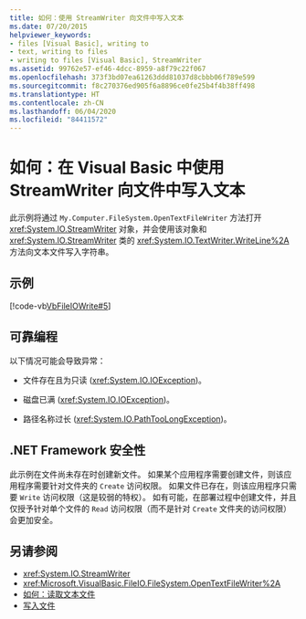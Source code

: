 ```yaml
---
title: 如何：使用 StreamWriter 向文件中写入文本
ms.date: 07/20/2015
helpviewer_keywords:
- files [Visual Basic], writing to
- text, writing to files
- writing to files [Visual Basic], StreamWriter
ms.assetid: 99762e57-ef46-4dcc-8959-a8f79c22f067
ms.openlocfilehash: 373f3bd07ea61263ddd81037d8cbbb06f789e599
ms.sourcegitcommit: f8c270376ed905f6a8896ce0fe25b4f4b38ff498
ms.translationtype: HT
ms.contentlocale: zh-CN
ms.lasthandoff: 06/04/2020
ms.locfileid: "84411572"
---
```

# <a name="how-to-write-text-to-files-with-a-streamwriter-in-visual-basic"></a>如何：在 Visual Basic 中使用 StreamWriter 向文件中写入文本

此示例将通过 `My.Computer.FileSystem.OpenTextFileWriter` 方法打开 <xref:System.IO.StreamWriter> 对象，并会使用该对象和 <xref:System.IO.StreamWriter> 类的 <xref:System.IO.TextWriter.WriteLine%2A> 方法向文本文件写入字符串。  
  
## <a name="example"></a>示例  

 [!code-vb[VbFileIOWrite#5](~/samples/snippets/visualbasic/VS_Snippets_VBCSharp/VbFileIOWrite/VB/Class1.vb#5)]  
  
## <a name="robust-programming"></a>可靠编程  

 以下情况可能会导致异常：  
  
- 文件存在且为只读 (<xref:System.IO.IOException>)。  
  
- 磁盘已满 (<xref:System.IO.IOException>)。  
  
- 路径名称过长 (<xref:System.IO.PathTooLongException>)。  
  
## <a name="net-framework-security"></a>.NET Framework 安全性  

 此示例在文件尚未存在时创建新文件。 如果某个应用程序需要创建文件，则该应用程序需要针对文件夹的 `Create` 访问权限。 如果文件已存在，则该应用程序只需要 `Write` 访问权限（这是较弱的特权）。 如有可能，在部署过程中创建文件，并且仅授予针对单个文件的 `Read` 访问权限（而不是针对 `Create` 文件夹的访问权限）会更加安全。  
  
## <a name="see-also"></a>另请参阅

- <xref:System.IO.StreamWriter>
- <xref:Microsoft.VisualBasic.FileIO.FileSystem.OpenTextFileWriter%2A>
- [如何：读取文本文件](how-to-read-from-text-files.md)
- [写入文件](writing-to-files.md)
